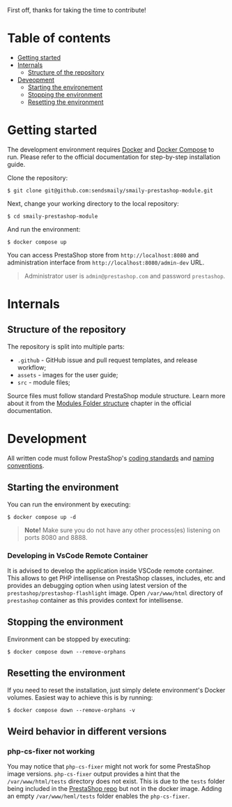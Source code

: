 First off, thanks for taking the time to contribute!

# Table of contents

- [Getting started](#getting-started)
- [Internals](#internals)
  - [Structure of the repository](#structure-of-the-repository)
- [Deveopment](#development)
  - [Starting the environement](#starting-the-environment)
  - [Stopping the environment](#stopping-the-environment)
  - [Resetting the environment](#resetting-the-environment)

# Getting started

The development environment requires [Docker](https://docs.docker.com/) and [Docker Compose](https://docs.docker.com/compose/) to run. Please refer to the official documentation for step-by-step installation guide.

Clone the repository:

    $ git clone git@github.com:sendsmaily/smaily-prestashop-module.git

Next, change your working directory to the local repository:

    $ cd smaily-prestashop-module

And run the environment:

    $ docker compose up

You can access PrestaShop store from `http://localhost:8080` and administration interface from `http://localhost:8080/admin-dev` URL.

> Administrator user is `admin@prestashop.com` and password `prestashop`.

# Internals

## Structure of the repository

The repository is split into multiple parts:

- `.github` - GitHub issue and pull request templates, and release workflow;
- `assets` - images for the user guide;
- `src` - module files;

Source files must follow standard PrestaShop module structure. Learn more about it from the [Modules Folder structure](https://devdocs.prestashop-project.org/8/modules/creation/module-file-structure/) chapter in the official documentation.

# Development

All written code must follow PrestaShop's [coding standards](https://devdocs.prestashop-project.org/8/development/coding-standards/) and [naming conventions](https://devdocs.prestashop-project.org/8/development/naming-conventions/).

## Starting the environment

You can run the environment by executing:

    $ docker compose up -d

> **Note!** Make sure you do not have any other process(es) listening on ports 8080 and 8888.

### Developing in VsCode Remote Container

It is advised to develop the application inside VSCode remote container. This allows to get PHP intellisense on PrestaShop classes, includes, etc and provides an debugging option when using latest version of the `prestashop/prestashop-flashlight` image. Open `/var/www/html` directory of `prestashop` container as this provides context for intellisense.

## Stopping the environment

Environment can be stopped by executing:

    $ docker compose down --remove-orphans

## Resetting the environment

If you need to reset the installation, just simply delete environment's Docker volumes. Easiest way to achieve this is by running:

    $ docker compose down --remove-orphans -v

## Weird behavior in different versions

### php-cs-fixer not working

You may notice that `php-cs-fixer` might not work for some PrestaShop image versions. `php-cs-fixer` output provides a hint that the `/var/www/html/tests` directory does not exist. This is due to the `tests` folder being included in the [PrestaShop repo](https://github.com/PrestaShop/PrestaShop) but not in the docker image. Adding an empty `/var/www/heml/tests` folder enables the `php-cs-fixer`.
